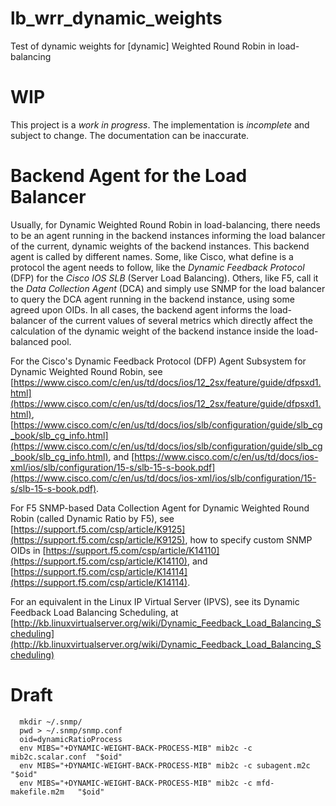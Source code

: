 # lb_wrr_dynamic_weights

Test of dynamic weights for [dynamic] Weighted Round Robin in load-balancing

# WIP

This project is a *work in progress*. The implementation is *incomplete* and
subject to change. The documentation can be inaccurate.

# Backend Agent for the Load Balancer

Usually, for Dynamic Weighted Round Robin in load-balancing, there needs to
be an agent running in the backend instances informing the load balancer of
the current, dynamic weights of the backend instances. This backend agent
is called by different names. Some, like Cisco, what define is a protocol
the agent needs to follow, like the *Dynamic Feedback Protocol* (DFP) for the
*Cisco IOS SLB* (Server Load Balancing). Others, like F5, call it the
*Data Collection Agent* (DCA) and simply use SNMP for the load balancer to
query the DCA agent running in the backend instance, using some agreed
upon OIDs. In all cases, the backend agent informs the load-balancer of the
current values of several metrics which directly affect the calculation of
the dynamic weight of the backend instance inside the load-balanced pool.

For the Cisco's Dynamic Feedback Protocol (DFP) Agent Subsystem for Dynamic
Weighted Round Robin, see
[https://www.cisco.com/c/en/us/td/docs/ios/12_2sx/feature/guide/dfpsxd1.html](https://www.cisco.com/c/en/us/td/docs/ios/12_2sx/feature/guide/dfpsxd1.html),
[https://www.cisco.com/c/en/us/td/docs/ios/slb/configuration/guide/slb_cg_book/slb_cg_info.html](https://www.cisco.com/c/en/us/td/docs/ios/slb/configuration/guide/slb_cg_book/slb_cg_info.html),
and [https://www.cisco.com/c/en/us/td/docs/ios-xml/ios/slb/configuration/15-s/slb-15-s-book.pdf](https://www.cisco.com/c/en/us/td/docs/ios-xml/ios/slb/configuration/15-s/slb-15-s-book.pdf).

For F5 SNMP-based Data Collection Agent for Dynamic Weighted Round Robin
(called Dynamic Ratio by F5), see
[https://support.f5.com/csp/article/K9125](https://support.f5.com/csp/article/K9125),
how to specify custom SNMP OIDs in [https://support.f5.com/csp/article/K14110](https://support.f5.com/csp/article/K14110),
and [https://support.f5.com/csp/article/K14114](https://support.f5.com/csp/article/K14114).

For an equivalent in the Linux IP Virtual Server (IPVS), see its
Dynamic Feedback Load Balancing Scheduling, at
[http://kb.linuxvirtualserver.org/wiki/Dynamic_Feedback_Load_Balancing_Scheduling](http://kb.linuxvirtualserver.org/wiki/Dynamic_Feedback_Load_Balancing_Scheduling)


# Draft

      mkdir ~/.snmp/
      pwd > ~/.snmp/snmp.conf
      oid=dynamicRatioProcess
      env MIBS="+DYNAMIC-WEIGHT-BACK-PROCESS-MIB" mib2c -c mib2c.scalar.conf  "$oid"
      env MIBS="+DYNAMIC-WEIGHT-BACK-PROCESS-MIB" mib2c -c subagent.m2c       "$oid"
      env MIBS="+DYNAMIC-WEIGHT-BACK-PROCESS-MIB" mib2c -c mfd-makefile.m2m   "$oid"

